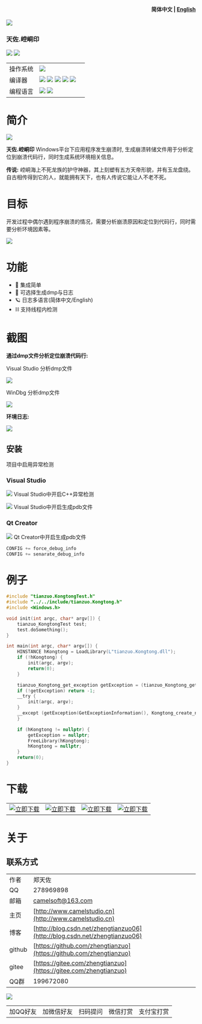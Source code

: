 <h4 align="right">简体中文 | <strong><a href="README_en.md">English</a></strong></h4>

![](img/logo.jpg)

### 天佐.崆峒印

![](https://img.shields.io/badge/release-1.0.0.0-blue.svg)
![](https://img.shields.io/badge/date-24.1.1-orange.svg)

||||
|--|--|--|
|操作系统|![](https://img.shields.io/badge/os-windows_7+-blue.svg) ||
|编译器|![](https://img.shields.io/badge/c++-11-blue.svg) ![](https://img.shields.io/badge/msvc-14.0-blue.svg) ![](https://img.shields.io/badge/msvc-14.1-blue.svg) ![](https://img.shields.io/badge/msvc-14.2-blue.svg) ![](https://img.shields.io/badge/msvc-14.3-blue.svg) ||
|编程语言|![](img/C.png) ![](img/C__.png) ||
# 简介

![](img/alchemy_tianzuo.Kongtong.jpg)

**天佐.崆峒印** Windows平台下应用程序发生崩溃时, 生成崩溃转储文件用于分析定位到崩溃代码行，同时生成系统环境相关信息。

**传说:**
崆峒海上不死龙族的护守神器，其上刻塑有五方天帝形貌，并有玉龙盘绕。自古相传得到它的人，就能拥有天下，也有人传说它能让人不老不死。

# 目标
开发过程中偶尔遇到程序崩溃的情况，需要分析崩溃原因和定位到代码行，同时需要分析环境因素等。

![](img/tianzuo.Kongtong.png)

# 功能

- 🧩 集成简单
- 📝 可选择生成dmp与日志
- 🪐 日志多语言(简体中文/English)
- ⛓ 支持线程内检测

# 截图

**通过dmp文件分析定位崩溃代码行:**

Visual Studio 分析dmp文件

![](img/screenshot.png)

WinDbg 分析dmp文件

![](img/screenshot3.png)

**环境日志:**

![](img/screenshot2.png)

## 安装

项目中启用异常检测

### Visual Studio

![](img/screenshot4.png)
Visual Studio中开启C++异常检测

![](img/screenshot5.png)
Visual Studio中开启生成pdb文件

### Qt Creator

![](img/screenshot6.png)
Qt Creator中开启生成pdb文件

```cpp
CONFIG += force_debug_info
CONFIG += senarate_debug_info
```

# 例子

```cpp
#include "tianzuo.KongtongTest.h"
#include "../../include/tianzuo.Kongtong.h"
#include <Windows.h>

void init(int argc, char* argv[]) {
    tianzuo_KongtongTest test;
    test.doSomething();
}

int main(int argc, char* argv[]) {
    HINSTANCE hKongtong = LoadLibrary(L"tianzuo.Kongtong.dll");
    if (!hKongtong) {
        init(argc, argv);
        return(0);
    }

    tianzuo_Kongtong_get_exception getException = (tianzuo_Kongtong_get_exception)GetProcAddress(hKongtong, "Kongtong_get_exception");
    if (!getException) return -1;
    __try {
        init(argc, argv);
    }
    __except (getException(GetExceptionInformation(), Kongtong_create_normal, 0)) {
    }

    if (hKongtong != nullptr) {
        getException = nullptr;
        FreeLibrary(hKongtong);
        hKongtong = nullptr;
    }
    return(0);
}
```

# 下载

|||||
|--|--|--|--|
|[![立即下载](img/com_btnGitHub.svg)](https://github.com/zhengtianzuo/tianzuo.Kongtong/releases)|[![立即下载](img/com_btnGitee.svg)](https://gitee.com/zhengtianzuo/tianzuo.Kongtong/releases)|[![立即下载](img/down_baidu.svg)](https://pan.baidu.com/s/1TnsGHWpFG_NFRrtkZsQcvA?pwd=1234)|[![立即下载](img/down_weiyun.svg)](https://share.weiyun.com/euPExPUJ)|


# 关于
## 联系方式

||||
|--|--|--|
|作者|郑天佐||
|QQ|278969898||
|邮箱|camelsoft@163.com||
|主页|[http://www.camelstudio.cn](http://www.camelstudio.cn)||
|博客|[http://blog.csdn.net/zhengtianzuo06](http://blog.csdn.net/zhengtianzuo06)||
|github|[https://github.com/zhengtianzuo](https://github.com/zhengtianzuo)||
|gitee|[https://gitee.com/zhengtianzuo](https://gitee.com/zhengtianzuo)||
|QQ群|199672080||

![](img/allinone.png)

||||||
|--|--|--|--|--|
|加QQ好友|加微信好友|扫码提问|微信打赏|支付宝打赏|




